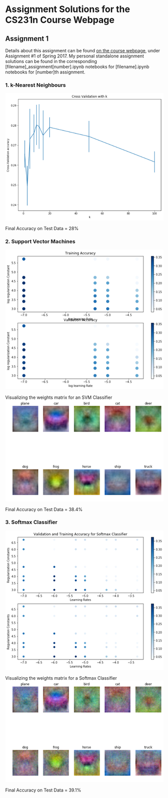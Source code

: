 Assignment Solutions for the CS231n Course Webpage
=======

## Assignment 1

Details about this assignment can be found [on the course webpage](http://cs231n.github.io/), under Assignment #1 of Spring 2017. My personal standalone assignment solutions can be found in the corresponding [filename]_assignment[number].ipynb notebooks for [filename].ipynb notebooks for [number]th assignment.

### 1. k-Nearest Neighbours
![kNN Cross-Validation](https://github.com/shreyaspadhy/CS231n/blob/master/k-Nearest%20Neighbours.png)

Final Accuracy on Test Data = 28%


### 2. Support Vector Machines
![SVM Hyperparameter Tuning](https://github.com/shreyaspadhy/CS231n/blob/master/svm_hyperparameter.png)

Visualizing the weights matrix for an SVM Classifier
![SVM Weights](https://github.com/shreyaspadhy/CS231n/blob/master/svm_weights.png)

Final Accuracy on Test Data = 38.4%


### 3. Softmax Classifier
![Softmax Hyperparameter Tuning](https://github.com/shreyaspadhy/CS231n/blob/master/sm_hyperparameter.png)

Visualizing the weights matrix for a Softmax Classifier
![SVM Weights](https://github.com/shreyaspadhy/CS231n/blob/master/sm_weights.png)

Final Accuracy on Test Data = 39.1%


